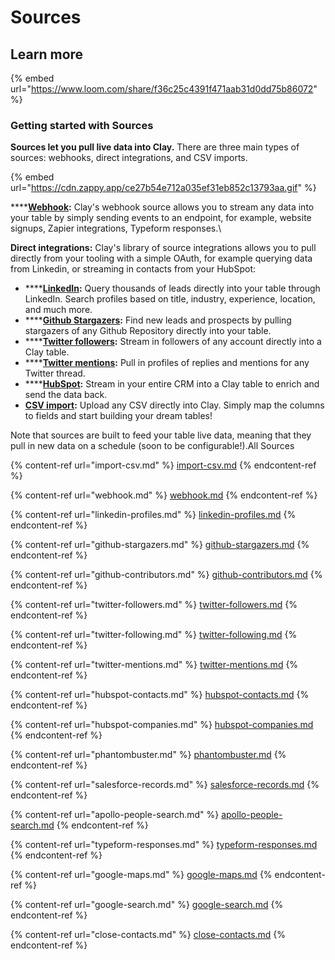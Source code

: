 # Sources

## Learn more

{% embed url="https://www.loom.com/share/f36c25c4391f471aab31d0dd75b86072" %}

### Getting started with Sources

**Sources let you pull live data into Clay.** There are three main types of sources: webhooks, direct integrations, and CSV imports.

{% embed url="https://cdn.zappy.app/ce27b54e712a035ef31eb852c13793aa.gif" %}

****[**Webhook**](broken-reference)**:** Clay's webhook source allows you to stream any data into your table by simply sending events to an endpoint, for example, website signups, Zapier integrations, Typeform responses.\


**Direct integrations:** Clay's library of source integrations allows you to pull directly from your tooling with a simple OAuth, for example querying data from Linkedin, or streaming in contacts from your HubSpot:

* ****[**LinkedIn**](broken-reference)**:** Query thousands of leads directly into your table through LinkedIn. Search profiles based on title, industry, experience, location, and much more.
* ****[**Github Stargazers**](broken-reference)**:** Find new leads and prospects by pulling stargazers of any Github Repository directly into your table.
* ****[**Twitter followers**](broken-reference)**:** Stream in followers of any account directly into a Clay table.
* ****[**Twitter mentions**](broken-reference)**:** Pull in profiles of replies and mentions for any Twitter thread.
* ****[**HubSpot**](broken-reference)**:** Stream in your entire CRM into a Clay table to enrich and send the data back.
* [**CSV import**](broken-reference)**:** Upload any CSV directly into Clay. Simply map the columns to fields and start building your dream tables!

Note that sources are built to feed your table live data, meaning that they pull in new data on a schedule (soon to be configurable!).All Sources

{% content-ref url="import-csv.md" %}
[import-csv.md](import-csv.md)
{% endcontent-ref %}

{% content-ref url="webhook.md" %}
[webhook.md](webhook.md)
{% endcontent-ref %}

{% content-ref url="linkedin-profiles.md" %}
[linkedin-profiles.md](linkedin-profiles.md)
{% endcontent-ref %}

{% content-ref url="github-stargazers.md" %}
[github-stargazers.md](github-stargazers.md)
{% endcontent-ref %}

{% content-ref url="github-contributors.md" %}
[github-contributors.md](github-contributors.md)
{% endcontent-ref %}

{% content-ref url="twitter-followers.md" %}
[twitter-followers.md](twitter-followers.md)
{% endcontent-ref %}

{% content-ref url="twitter-following.md" %}
[twitter-following.md](twitter-following.md)
{% endcontent-ref %}

{% content-ref url="twitter-mentions.md" %}
[twitter-mentions.md](twitter-mentions.md)
{% endcontent-ref %}

{% content-ref url="hubspot-contacts.md" %}
[hubspot-contacts.md](hubspot-contacts.md)
{% endcontent-ref %}

{% content-ref url="hubspot-companies.md" %}
[hubspot-companies.md](hubspot-companies.md)
{% endcontent-ref %}

{% content-ref url="phantombuster.md" %}
[phantombuster.md](phantombuster.md)
{% endcontent-ref %}

{% content-ref url="salesforce-records.md" %}
[salesforce-records.md](salesforce-records.md)
{% endcontent-ref %}

{% content-ref url="apollo-people-search.md" %}
[apollo-people-search.md](apollo-people-search.md)
{% endcontent-ref %}

{% content-ref url="typeform-responses.md" %}
[typeform-responses.md](typeform-responses.md)
{% endcontent-ref %}

{% content-ref url="google-maps.md" %}
[google-maps.md](google-maps.md)
{% endcontent-ref %}

{% content-ref url="google-search.md" %}
[google-search.md](google-search.md)
{% endcontent-ref %}

{% content-ref url="close-contacts.md" %}
[close-contacts.md](close-contacts.md)
{% endcontent-ref %}


